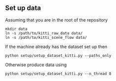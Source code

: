 ## Set up data
Assuming that you are in the root of the repository
```
mkdir data
ln -s /path/to/kitti_raw_data data/
ln -s /path/to/kitti_scene_flow data/
```

If the machine already has the dataset set up then
```
python setup/setup_dataset_kitti.py --paths_only
```
Otherwise produce data using
```
python setup/setup_dataset_kitti.py --n_thread 8
```